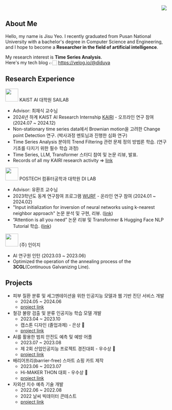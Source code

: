 <div align="right">
<a href="https://hits.seeyoufarm.com"><img src="https://hits.seeyoufarm.com/api/count/incr/badge.svg?url=https%3A%2F%2Fgithub.com%2FYeoJiSu&count_bg=%23C23EA9&title_bg=%23555555&icon=&icon_color=%23E7E7E7&title=hits&edge_flat=false"/></a>
</div>

## About Me
Hello, my name is Jisu Yeo.
I recently graduated from Pusan ​​National University with a bachelor's degree in Computer Science and Engineering,
and I hope to become a **Researcher in the field of artificial intelligence**. 

My research interest is **Time Series Analysis**. <br>
Here's my tech blog 👉🏻 https://velog.io/@diduya <br>

<!--
[![Velog]](https://velog.io/@diduya)
[![Mail]](mailto:duwltn1301@pusan.ac.kr)
-->

## Research Experience
<img src="https://github.com/user-attachments/assets/4b6a4460-7035-472c-89c3-76dca94c73d0" width=40/> KAIST AI 대학원 SAILAB<br>
* Advisor: 최재식 교수님
* 2024년 하계 KAIST AI Research Internship [KAIRI](https://gsai.kaist.ac.kr/2024%EB%85%84-%ED%95%98%EA%B3%84-kaist-ai-research-internship-kairi-%EB%AA%A8%EC%A7%91-%EC%95%88%EB%82%B4-%EC%A0%91%EC%88%98-%EB%A7%88%EA%B0%90-5%EC%9B%94-12%EC%9D%BC-%EC%9D%BC%EC%9A%94%EC%9D%BC/?lang=ko) - 오프라인 연구 참여 (2024.07 ~ 2024.12)
* Non-stationary time series data에서 Brownian motion을 고려한 Change point Detection 연구. (박사과정 멘토님과 진행한 심화 연구)
* Time Series Analysis 분야의 Trend Filtering 관련 문제 정의 방법론 학습. (연구 기초를 다지기 위한 필수 학습 과정)
* Time Series, LLM, Transformer 스터디 참여 및 논문 리뷰, 발표.
* Records of all my KAIRI research activity => [link](https://even-hickory-474.notion.site/72162639d5a3453db1fad3ece7615143?v=51c08ea7b5474e91b5f11d252434b20f&pvs=4)

<img src="https://github.com/user-attachments/assets/fc2679f9-cf77-41ce-8a10-1844c4a57bac" width=40/> POSTECH 컴퓨터공학과 대학원 DI LAB<br>
* Advisor: 유환조 교수님
* 2023학년도 동계 연구참여 프로그램 [WURF](https://cse.postech.ac.kr/admission-information/graduate-course/#;) - 온라인 연구 참여 (2024.01 ~ 2024.02)
* "Input initialization for inversion of neural networks using k-nearest neighbor approach" 논문 분석 및 구현, 리뷰. ([link](https://www.canva.com/design/DAF50ca0SwY/EgKy8yqZnYxpnO64bam8bQ/edit?utm_content=DAF50ca0SwY&utm_campaign=designshare&utm_medium=link2&utm_source=sharebutton))
* “Attention is all you need” 논문 리뷰 및 Transformer & Hugging Face NLP Tutorial 학습. ([link](https://www.canva.com/design/DAF7tEtARjg/sM_O724LDUAEtEc2mJdRBg/edit?utm_content=DAF7tEtARjg&utm_campaign=designshare&utm_medium=link2&utm_source=sharebutton))


<img src="https://github.com/YeoJiSu/YeoJiSu/assets/76769044/f690c5d6-de1b-4341-85b0-4079a2eb9beb" width="40"></img> (주) 인이지<br>
* AI 연구원 인턴 (2023.03 ~ 2023.06) 
* Optimized the operation of the annealing process of the **3CGL**(Continuous Galvanizing Line).

## Projects
* 피부 질환 분류 및 세그멘테이션을 위한 인공지능 모델과 웹 기반 진단 서비스 개발
  * 2024.05 ~ 2024.06
  * [project link](https://github.com/YeoJiSu/SkinAI-WebDiagnosis)
* 철강 불량 검출 및 분류 인공지능 학습 모델 개발 
  * 2023.04 ~ 2023.10
  * 캡스톤 디자인 (졸업과제) - 은상 🏅
  * [project link](https://github.com/YeoJiSu/Smart-Factory-Project)
* AI를 활용한 범죄 안전도 예측 및 예방 어플
  * 2023.07 ~ 2023.08
  * 제 2회 산업인공지능 프로젝트 경진대회 - 우수상 🏅
  * [project link](https://github.com/YeoJiSu/No-Crime-App)
* 배리어프리(barrier-free) 스마트 쇼핑 카트 제작
  * 2023.06 ~ 2023.07
  * Hi-MAKER THON 대회 - 우수상 🏅
  * [project link](https://github.com/YeoJiSu/barrier-free-shopping-cart)
* 자외선 지수 예측 기술 개발
  * 2022.06 ~ 2022.08
  * 2022 날씨 빅데이터 콘테스트
  * [project link](https://github.com/YeoJiSu/Ultraviolet-Prediction-Model)



<!--
## Stacks
* Machine-learning <br>
![Python](https://img.shields.io/badge/Python-3776AB?style=for-the-badge&logo=Python&logoColor=white)
![Keras](https://img.shields.io/badge/Keras-%23D00000.svg?style=for-the-badge&logo=Keras&logoColor=white)
![Pytorch](https://img.shields.io/badge/PyTorch-EE4C2C?style=for-the-badge&logo=PyTorch&logoColor=white)

* Web <br>
![HTML5](https://img.shields.io/badge/-HTML5-E34F26?style=for-the-badge&logo=html5&logoColor=white)
![CSS3](https://img.shields.io/badge/-CSS3-1572B6?style=for-the-badge&logo=css3&logoColor=white)
![JavaScript](https://img.shields.io/badge/-JavaScript-F7DF1E?style=for-the-badge&logo=javascript&logoColor=white) <br/>
![Flask](https://img.shields.io/badge/-Flask-F7DF1E?style=for-the-badge&logo=flask&logoColor=white)
![Express.js](https://img.shields.io/badge/Express.js-000000?style=for-the-badge&logo=Express&logoColor=white)
![Node.js](https://img.shields.io/badge/Node.js-339933?style=for-the-badge&logo=Node.js&logoColor=white)

* App <br>
![Flutter](https://img.shields.io/badge/Flutter-02569B?style=for-the-badge&logo=Flutter&logoColor=white)
![Dart](https://img.shields.io/badge/Dart-F7DF1E?style=for-the-badge&logo=Dart&logoColor=white)

* Embedded Systems <br>
![stmboard](https://img.shields.io/badge/stmboard-02569B?style=for-the-badge&logo=IAREmbeddedWorkbench&logoColor=white)
![Arduino](https://img.shields.io/badge/Arduino-339933?style=for-the-badge&logo=Arduino&logoColor=white)
![C](https://img.shields.io/badge/C-F7DF1E?style=for-the-badge&logo=C&logoColor=white)

* Database <br>
![MySQL](https://img.shields.io/badge/MySQL-4479A1?style=for-the-badge&logo=MySQL&logoColor=white)

* Environment <br>
![Linux](https://img.shields.io/badge/Linux-000000?style=for-the-badge&logo=Linux&logoColor=white)
![macOS](https://img.shields.io/badge/mac%20os-000000?style=for-the-badge&logo=macos&logoColor=F0F0F0)
![Windows](https://img.shields.io/badge/Windows-000000?style=for-the-badge&logo=Windows&logoColor=white)
-->

<!--
![https://github.com/YeoJiSu](https://github-readme-stats.vercel.app/api?username=YeoJiSu&show_icons=true&theme=radical)
 -->
<!-- 
[![Top Langs](https://github-readme-stats.vercel.app/api/top-langs/?username=YeoJiSu&show_icons=true&langs_count=6&layout=compact&hide=shell&theme=radical)](https://github.com/YeoJiSu?tab=repositories)
 -->
 
<!-- [![Solved.ac Profile](http://mazassumnida.wtf/api/v2/generate_badge?boj=duwltn1301)](https://solved.ac/duwltn1301/) -->

<!--
## Links
[![instagram]](https://www.instagram.com/diduya0.0/)
[![Portfolio]](https://www.notion.so/Hello-I-m-Jisu-a1529cec56fc4426a92b6832e4ec0019)
[![Velog]](https://velog.io/@diduya)

[Velog]: http://img.shields.io/badge/-%20Velog-96F2D7?style=flat-square&logo=github%20Sponsors&logoColor=white
[instagram]: https://img.shields.io/badge/-diduya0.0-E4405F?style=flat-square&logo=Instagram&logoColor=white
[Portfolio]: https://img.shields.io/badge/Portfolio-EA4335?style=flat-square&logo=Portfolio&logoColor=white
-->
